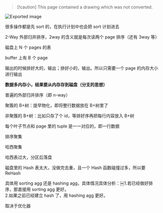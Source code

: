> [!caution] This page contained a drawing which was not converted.   

![Exported image](Exported%20image%2020250328134110-0.png)

很多操作都是先 sort 的，在执行计划中也会把 sort 计划进去

2-Way 外部归并排序，2way 的含义就是每次读两个 page 排序（还有 3way 等）

磁盘上 N 个 pages 的表

buffer 上有 B 个 page

输出的时候排好大的，输出；排好小的，输出。所以只需要一个 page 的内存大小进行输出

**数据多内存小，结果要从内存存到磁盘（分支的思想）**

普遍的外部归并排序（即 n-way）

聚簇的 B+树：提早物化，即将整行数据放在 B+树里了

非聚簇的 B+树：比如只存了个 id，等排好序再把每行内容放入 B+树

每个叶子节点和 page 里的 tuple 是一一对应的，即一行数据

排序聚集

哈西聚集

哈西表过大，分区后落盘

磁盘里的 Hash 表太大，没做完去重，且一个 Hash 函数碰撞过多，所以要 ReHash

具体用 sorting agg 还是 hashing agg，具体情况具体分析：￼1.若已经做好排序，那直接用 sorting agg 更好。  
2.如果之前已经建立 hash 了，用 hashing agg 更好。
 
取决于优化器
